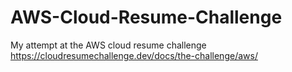 # AWS-Cloud-Resume-Challenge
My attempt at the AWS cloud resume challenge
https://cloudresumechallenge.dev/docs/the-challenge/aws/

